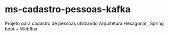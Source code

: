 # ms-cadastro-pessoas-kafka
Projeto para cadastro de pessoas utilizando Arquitetura Hexagonal ,  Spring boot + Webflux 

